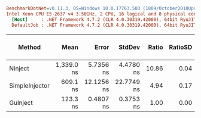 ``` ini

BenchmarkDotNet=v0.11.3, OS=Windows 10.0.17763.503 (1809/October2018Update/Redstone5)
Intel Xeon CPU E5-2637 v4 3.50GHz, 2 CPU, 16 logical and 8 physical cores
  [Host]     : .NET Framework 4.7.2 (CLR 4.0.30319.42000), 64bit RyuJIT-v4.7.3416.0
  DefaultJob : .NET Framework 4.7.2 (CLR 4.0.30319.42000), 64bit RyuJIT-v4.7.3416.0


```
|         Method |       Mean |      Error |     StdDev | Ratio | RatioSD | Gen 0/1k Op | Gen 1/1k Op | Gen 2/1k Op | Allocated Memory/Op |
|--------------- |-----------:|-----------:|-----------:|------:|--------:|------------:|------------:|------------:|--------------------:|
|        Ninject | 1,339.0 ns |  5.7356 ns |  4.4780 ns | 10.86 |    0.04 |      0.1755 |           - |           - |              1112 B |
| SimpleInjector |   609.1 ns | 12.1256 ns | 22.7749 ns |  4.94 |    0.17 |      0.1850 |      0.0010 |           - |              1168 B |
|       GuInject |   123.3 ns |  0.4807 ns |  0.3753 ns |  1.00 |    0.00 |      0.0265 |           - |           - |               168 B |
